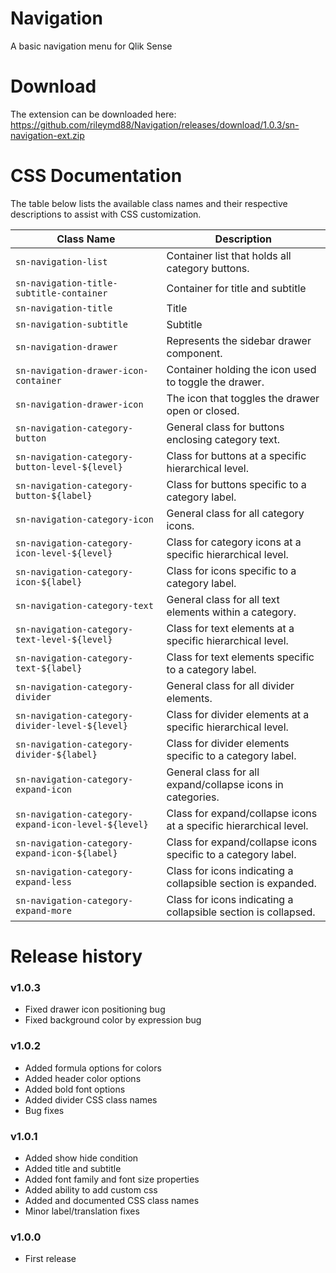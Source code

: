# Navigation
A basic navigation menu for Qlik Sense

# Download
The extension can be downloaded here: https://github.com/rileymd88/Navigation/releases/download/1.0.3/sn-navigation-ext.zip

# CSS Documentation
The table below lists the available class names and their respective descriptions to assist with CSS customization.

| Class Name                                      | Description |
|-------------------------------------------------|-------------|
| `sn-navigation-list`                            | Container list that holds all category buttons. |
| `sn-navigation-title-subtitle-container`                            | Container for title and subtitle |
| `sn-navigation-title`                            | Title |
| `sn-navigation-subtitle`                            | Subtitle |
| `sn-navigation-drawer`                          | Represents the sidebar drawer component. |
| `sn-navigation-drawer-icon-container`           | Container holding the icon used to toggle the drawer. |
| `sn-navigation-drawer-icon`                     | The icon that toggles the drawer open or closed. |
| `sn-navigation-category-button`                 | General class for buttons enclosing category text. |
| `sn-navigation-category-button-level-${level}`  | Class for buttons at a specific hierarchical level. |
| `sn-navigation-category-button-${label}`        | Class for buttons specific to a category label. |
| `sn-navigation-category-icon`                   | General class for all category icons. |
| `sn-navigation-category-icon-level-${level}`    | Class for category icons at a specific hierarchical level. |
| `sn-navigation-category-icon-${label}`          | Class for icons specific to a category label. |
| `sn-navigation-category-text`                   | General class for all text elements within a category. |
| `sn-navigation-category-text-level-${level}`    | Class for text elements at a specific hierarchical level. |
| `sn-navigation-category-text-${label}`          | Class for text elements specific to a category label. |
| `sn-navigation-category-divider`                   | General class for all divider elements. |
| `sn-navigation-category-divider-level-${level}`    | Class for divider elements at a specific hierarchical level. |
| `sn-navigation-category-divider-${label}`          | Class for divider elements specific to a category label. |
| `sn-navigation-category-expand-icon`            | General class for all expand/collapse icons in categories. |
| `sn-navigation-category-expand-icon-level-${level}` | Class for expand/collapse icons at a specific hierarchical level. |
| `sn-navigation-category-expand-icon-${label}`   | Class for expand/collapse icons specific to a category label. |
| `sn-navigation-category-expand-less`            | Class for icons indicating a collapsible section is expanded. |
| `sn-navigation-category-expand-more`            | Class for icons indicating a collapsible section is collapsed. |



# Release history

### v1.0.3
* Fixed drawer icon positioning bug
* Fixed background color by expression bug

### v1.0.2
* Added formula options for colors
* Added header color options
* Added bold font options
* Added divider CSS class names
* Bug fixes

### v1.0.1
* Added show hide condition
* Added title and subtitle
* Added font family and font size properties
* Added ability to add custom css
* Added and documented CSS class names
* Minor label/translation fixes

### v1.0.0
* First release